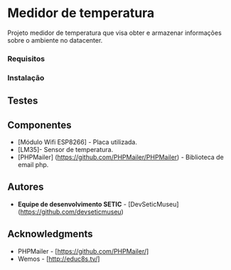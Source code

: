 # Medidor de temperatura

Projeto medidor de temperatura que visa obter e armazenar informações sobre o ambiente no datacenter.

### Requisitos


### Instalação


## Testes


## Componentes

* [Módulo Wifi ESP8266] - Placa utilizada.
* [LM35]- Sensor de temperatura.
* [PHPMailer] (https://github.com/PHPMailer/PHPMailer) - Biblioteca de email php.


## Autores

* **Equipe de desenvolvimento SETIC** - [DevSeticMuseu] (https://github.com/devseticmuseu)


## Acknowledgments

* PHPMailer - [https://github.com/PHPMailer/]
* Wemos - [http://educ8s.tv/]

